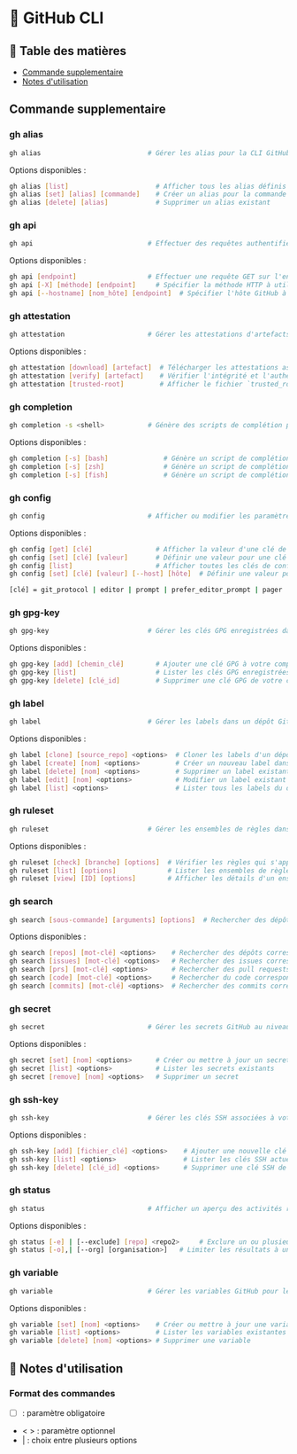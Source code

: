 # 📘 GitHub CLI

## 📑 Table des matières

- [Commande supplementaire](#commande-de-base)
- [Notes d'utilisation](#📝-notes-dutilisation)

## Commande supplementaire

### gh alias
```bash
gh alias                           # Gérer les alias pour la CLI GitHub
```

Options disponibles :

```bash
gh alias [list]                      # Afficher tous les alias définis
gh alias [set] [alias] [commande]    # Créer un alias pour la commande
gh alias [delete] [alias]            # Supprimer un alias existant
```

### gh api
```bash
gh api                             # Effectuer des requêtes authentifiées vers l'API GitHub.

```

Options disponibles :

```bash
gh api [endpoint]                  # Effectuer une requête GET sur l'endpoint spécifié
gh api [-X] [méthode] [endpoint]     # Spécifier la méthode HTTP à utiliser : GET, POST, PUT, DELETE, PATCH
gh api [--hostname] [nom_hôte] [endpoint]  # Spécifier l'hôte GitHub à utiliser (par défaut : github.com)

```

### gh attestation
```bash
gh attestation                     # Gérer les attestations d'artefacts dans GitHub Actions

```

Options disponibles :

```bash
gh attestation [download] [artefact]  # Télécharger les attestations associées à un artefact
gh attestation [verify] [artefact]    # Vérifier l'intégrité et l'authenticité d'un artefact
gh attestation [trusted-root]         # Afficher le fichier `trusted_root.jsonl` pour une vérification hors ligne

```

### gh completion
```bash
gh completion -s <shell>           # Génère des scripts de complétion pour le shell spécifié

```

Options disponibles :

```bash
gh completion [-s] [bash]              # Génère un script de complétion pour Bash
gh completion [-s] [zsh]               # Génère un script de complétion pour Zsh
gh completion [-s] [fish]              # Génère un script de complétion pour Fish

```
### gh config
```bash
gh config                          # Afficher ou modifier les paramètres de configuration de gh

```

Options disponibles :

```bash
gh config [get] [clé]                # Afficher la valeur d'une clé de configuration spécifique
gh config [set] [clé] [valeur]       # Définir une valeur pour une clé de configuration spécifique
gh config [list]                     # Afficher toutes les clés de configuration et leurs valeurs
gh config [set] [clé] [valeur] [--host] [hôte]  # Définir une valeur pour une clé de configuration spécifique à un hôte

[clé] = git_protocol | editor | prompt | prefer_editor_prompt | pager | http_unix_socket | browser

```

### gh gpg-key
```bash
gh gpg-key                         # Gérer les clés GPG enregistrées dans votre compte GitHub

```

Options disponibles :

```bash
gh gpg-key [add] [chemin_clé]        # Ajouter une clé GPG à votre compte GitHub
gh gpg-key [list]                    # Lister les clés GPG enregistrées dans votre compte
gh gpg-key [delete] [clé_id]         # Supprimer une clé GPG de votre compte GitHub

```

### gh label
```bash
gh label                           # Gérer les labels dans un dépôt GitHub

```

Options disponibles :
```bash
gh label [clone] [source_repo] <options>  # Cloner les labels d'un dépôt source vers un dépôt cible
gh label [create] [nom] <options>         # Créer un nouveau label dans le dépôt
gh label [delete] [nom] <options>         # Supprimer un label existant du dépôt
gh label [edit] [nom] <options>           # Modifier un label existant dans le dépôt
gh label [list] <options>                 # Lister tous les labels du dépôt

```

### gh ruleset
```bash
gh ruleset                         # Gérer les ensembles de règles dans un dépôt GitHub

```

Options disponibles :

```bash
gh ruleset [check] [branche] [options]  # Vérifier les règles qui s'appliquent à une branche spécifique
gh ruleset [list] [options]             # Lister les ensembles de règles pour un dépôt ou une organisation
gh ruleset [view] [ID] [options]        # Afficher les détails d'un ensemble de règles spécifique

```

### gh search
```bash
gh search [sous-commande] [arguments] [options]  # Rechercher des dépôts, des issues, des pull requests, du code ou des commits sur GitHub

```

Options disponibles :

```bash
gh search [repos] [mot-clé] <options>    # Rechercher des dépôts correspondant à des mots-clés
gh search [issues] [mot-clé] <options>   # Rechercher des issues correspondant à des mots-clés
gh search [prs] [mot-clé] <options>      # Rechercher des pull requests correspondant à des mots-clés
gh search [code] [mot-clé] <options>     # Rechercher du code correspondant à des mots-clés
gh search [commits] [mot-clé] <options>  # Rechercher des commits correspondant à des mots-clés

```

### gh secret
```bash
gh secret                          # Gérer les secrets GitHub au niveau du dépôt, de l'organisation ou de l'utilisateur

```

Options disponibles :

```bash
gh secret [set] [nom] <options>      # Créer ou mettre à jour un secret
gh secret [list] <options>           # Lister les secrets existants
gh secret [remove] [nom] <options>   # Supprimer un secret

```
### gh ssh-key
```bash
gh ssh-key                         # Gérer les clés SSH associées à votre compte GitHub


```

Options disponibles :

```bash
gh ssh-key [add] [fichier_clé] <options>    # Ajouter une nouvelle clé SSH à votre compte GitHub
gh ssh-key [list] <options>                 # Lister les clés SSH actuellement associées à votre compte
gh ssh-key [delete] [clé_id] <options>      # Supprimer une clé SSH de votre compte GitHub

```

### gh status

```bash
gh status                          # Afficher un aperçu des activités récentes sur GitHub
```

Options disponibles :

```bash
gh status [-e] | [--exclude] [repo] <repo2>     # Exclure un ou plusieurs dépôts spécifiques des résultats
gh status [-o],| [--org] [organisation>]   # Limiter les résultats à une organisation spécifique

```

### gh variable

```bash
gh variable                        # Gérer les variables GitHub pour les workflows Actions
```

Options disponibles :

```bash
gh variable [set] [nom] <options>    # Créer ou mettre à jour une variable
gh variable [list] <options>         # Lister les variables existantes
gh variable [delete] [nom] <options> # Supprimer une variable

```

## 📝 Notes d'utilisation

### Format des commandes

- [ ] : paramètre obligatoire
- < > : paramètre optionnel
- | : choix entre plusieurs options


